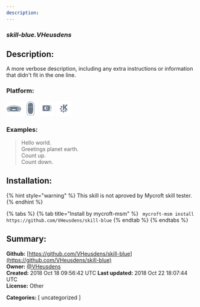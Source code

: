 ```yaml
---
description: 
---
```


### _skill-blue.VHeusdens_  
## Description:  
A more verbose description, including any extra instructions or
information that didn't fit in the one line.  
  
  
### Platform:  
 ![Mark I](../.gitbook/assets/mark-1-icon.png)  ![Mark II](../.gitbook/assets/mark-2-icon.png)  ![Picroft](../.gitbook/assets/picroft-icon.png)  ![plasmoid](../.gitbook/assets/kde.png)   
### Examples:  
> Hello world.  
> Greetings planet earth.  
> Count up.  
> Count down.  
  
## Installation:  
{% hint style="warning" %}
This skill is not aproved by Mycroft skill tester.
{% endhint %}
    
{% tabs %}
{% tab title="Install by mycroft-msm" %}
``` mycroft-msm install https://github.com/VHeusdens/skill-blue```
{% endtab %}
  {% endtabs %}
    
## Summary:  
**Github:** [https://github.com/VHeusdens/skill-blue](https://github.com/VHeusdens/skill-blue)  
**Owner:** [@VHeusdens](https://github.com/VHeusdens)  
**Created:** 2018 Oct 18 09:56:42 UTC  **Last updated:** 2018 Oct 22 18:07:44 UTC  
**License:** Other  
  
**Categories:** [ uncategorized ]   
